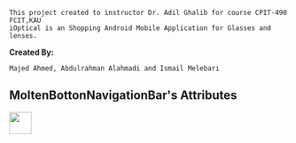 ```
This project created to instructor Dr. Adil Ghalib for course CPIT-490 FCIT,KAU
iOptical is an Shopping Android Mobile Application for Glasses and lenses.
```
<b> Created By: </b>
```
Majed Ahmed, Abdulrahman Alahmadi and Ismail Melebari
```
## MoltenBottonNavigationBar's Attributes
<img src="https://media.giphy.com/media/k95b8XVtrbvQ1B9EOC/giphy.gif" width="40" height="40" />
